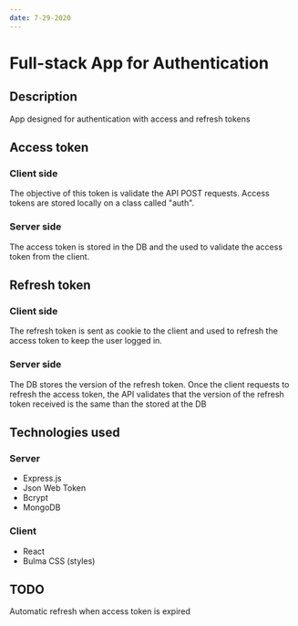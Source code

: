 ```yaml
---
date: 7-29-2020
---
```


# Full-stack App for Authentication

## Description

App designed for authentication with access and refresh tokens

## Access token

### Client side

The objective of this token is validate the API POST requests. Access tokens are stored locally on a class called "auth".

### Server side

The access token is stored in the DB and the used to validate the access token from the client.

## Refresh token

### Client side

The refresh token is sent as cookie to the client and used to refresh the access token to keep the user logged in.

### Server side

The DB stores the version of the refresh token. Once the client requests to refresh the access token, the API validates that the version of the refresh token received is the same than the stored at the DB

## Technologies used

### Server

- Express.js
- Json Web Token
- Bcrypt
- MongoDB

### Client

- React
- Bulma CSS (styles)

## TODO

Automatic refresh when access token is expired

